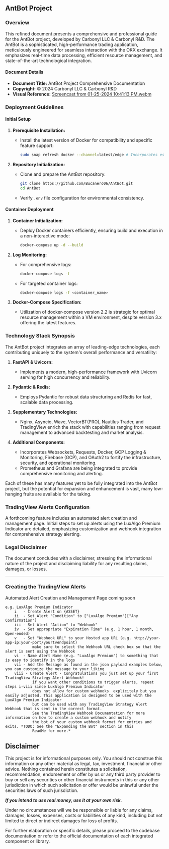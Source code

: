 ## AntBot Project

### Overview

This refined document presents a comprehensive and professional guide for the AntBot project, developed by Carbonyl
LLC & Carbonyl R&D. The AntBot is a sophisticated, high-performance trading application, meticulously engineered for
seamless interaction with the OKX exchange. It emphasizes real-time data processing, efficient resource management, and
state-of-the-art technological integration.

#### Document Details

- **Document Title:** AntBot Project Comprehensive Documentation
- **Copyright:** © 2024 Carbonyl LLC & Carbonyl R&D
- **Visual Reference:** [Screencast from 01-25-2024 10:41:13 PM.webm](https://github.com/Bucanero06/AntBot/assets/60953006/5c0a9a4f-78b1-4b5b-ab3b-13c439bb8d8b)

### Deployment Guidelines

#### Initial Setup

1. **Prerequisite Installation:**
    - Install the latest version of Docker for compatibility and specific feature support:
      ```bash
      sudo snap refresh docker --channel=latest/edge # Incorporates essential fixes
      ```

2. **Repository Initialization:**
    - Clone and prepare the AntBot repository:
      ```bash
      git clone https://github.com/Bucanero06/AntBot.git
      cd AntBot
      ```
    - Verify `.env` file configuration for environmental consistency.

#### Container Deployment

1. **Container Initialization:**
    - Deploy Docker containers efficiently, ensuring build and execution in a non-interactive mode:
      ```bash
      docker-compose up -d --build
      ```

2. **Log Monitoring:**
    - For comprehensive logs:
      ```bash
      docker-compose logs -f
      ```
    - For targeted container logs:
      ```bash
      docker-compose logs -f <container_name>
      ```

3. **Docker-Compose Specification:**
    - Utilization of docker-compose version 2.2 is strategic for optimal resource management within a VM environment,
      despite version 3.x offering the latest features.

### Technology Stack Synopsis

The AntBot project integrates an array of leading-edge technologies, each contributing uniquely to the system's overall
performance and versatility:

1. **FastAPI & Uvicorn:**
    - Implements a modern, high-performance framework with Uvicorn serving for high concurrency and reliability.

2. **Pydantic & Redis:**
    - Employs Pydantic for robust data structuring and Redis for fast, scalable data processing.

3. **Supplementary Technologies:**
    - Nginx, Asyncio, Wave, VectorBT(PRO), Nautilus Trader, and TradingView enrich the stack with capabilities ranging
      from request management to advanced backtesting and market analysis. 

4. **Additional Components:**
    - Incorporates Websockets, Requests, Docker, GCP Logging & Monitoring, Firebase (GCP), and OAuth2 to fortify the
      infrastructure, security, and operational monitoring.
    - Prometheus and Grafana are being integrated to provide comprehensive monitoring and alerting.

Each of these has many features yet to be fully integrated into the AntBot project, but the potential for expansion
and enhancement is vast, many low-hanging fruits are available for the taking. 

### TradingView Alerts Configuration

A forthcoming feature includes an automated alert creation and management page. Initial steps to set up alerts using the
LuxAlgo Premium Indicator are detailed, emphasizing customization and webhook integration for comprehensive strategy
alerting.

### Legal Disclaimer

The document concludes with a disclaimer, stressing the informational nature of the project and disclaiming liability
for any resulting claims, damages, or losses.

---

### Creating the TradingView Alerts

Automated Alert Creation and Management Page coming soon

```
e.g. LuxAlgo Premium Indicator
    i   - Create Alert on {ASSET}
    ii  - Set Alert "Condition" to ["LuxAlgo Premium"]["Any Confirmation"]
    iii - Set Alert "Action" to "Webhook"
    iv  - Set appropriate "Expiration Time" (e.g. 1 hour, 1 month, Open-ended)
    v   - Set "Webhook URL" to your Hosted app URL (e.g. http://your-app-ip:your-port/yourtvendpoint)
            make sure to select the Webhook URL check box so that the alert is sent using the Webhook
    vi  - Name Alert Name (e.g. "LuxAlgo Premium") to something that is easy to identify in the logs
    vii - Add the Message as found in the json payload examples below, you can customize the message to your liking
    viii - Create Alert - Congratulations you just set up your first TradingView Strategy Alert Webhook!
            if you want other conditions to trigger alerts, repeat steps i-viii since LuxAlgo Premium Indicator
            does not allow for custom webhooks  explicitely but you easily adjusted. This application is designed to be used with the LuxAlgo Premium Indicator
            but can be used with any TradingView Strategy Alert Webhook that is sent in the correct format.
            See the TradingView Webhook Documentation for more information on how to create a custom webhook and notify
            the bot of your custom webhook format for entries and exits. *TODO: See the "Expanding the Bot" section in this 
            ReadMe for more.*
```

## Disclaimer

This project is for informational purposes only. You should not construe this information or any other material as
legal, tax, investment, financial or other advice. Nothing contained herein constitutes a solicitation, recommendation,
endorsement or offer by us or any third party provider to buy or sell any securities or other financial instruments in
this or any other jurisdiction in which such solicitation or offer would be unlawful under the securities laws of such
jurisdiction.

***If you intend to use real money, use it at your own risk.***

Under no circumstances will we be responsible or liable for any claims, damages, losses, expenses, costs or liabilities
of any kind, including but not limited to direct or indirect damages for loss of profits.

For further elaboration or specific details, please proceed to the codebase documentation or refer to the official
documentation of each integrated component or library.
